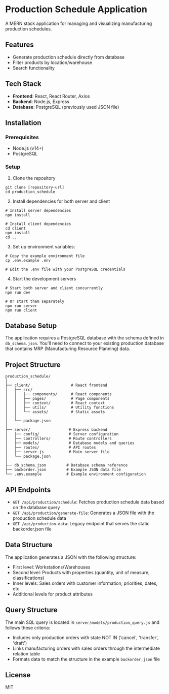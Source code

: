# Production Schedule Application

A MERN stack application for managing and visualizing manufacturing production schedules.

## Features

- Generate production schedule directly from database
- Filter products by location/warehouse
- Search functionality

## Tech Stack

- **Frontend**: React, React Router, Axios
- **Backend**: Node.js, Express
- **Database**: PostgreSQL (previously used JSON file)

## Installation

### Prerequisites

- Node.js (v14+)
- PostgreSQL

### Setup

1. Clone the repository
```
git clone [repository-url]
cd production_schedule
```

2. Install dependencies for both server and client
```
# Install server dependencies
npm install

# Install client dependencies
cd client
npm install
cd ..
```

3. Set up environment variables:
```
# Copy the example environment file
cp .env.example .env

# Edit the .env file with your PostgreSQL credentials
```

4. Start the development servers
```
# Start both server and client concurrently
npm run dev

# Or start them separately
npm run server
npm run client
```

## Database Setup

The application requires a PostgreSQL database with the schema defined in `db_schema.json`. You'll need to connect to your existing production database that contains MRP (Manufacturing Resource Planning) data.

## Project Structure

```
production_schedule/
│
├── client/                  # React frontend
│   ├── src/
│   │   ├── components/      # React components
│   │   ├── pages/           # Page components
│   │   ├── context/         # React context
│   │   ├── utils/           # Utility functions
│   │   └── assets/          # Static assets
│   │
│   └── package.json
│
├── server/                 # Express backend
│   ├── config/             # Server configuration
│   ├── controllers/        # Route controllers 
│   ├── models/             # Database models and queries
│   ├── routes/             # API routes
│   ├── server.js           # Main server file
│   └── package.json
│
├── db_schema.json         # Database schema reference
├── backorder.json         # Example JSON data file
└── .env.example           # Example environment configuration
```

## API Endpoints

- `GET /api/production/schedule`: Fetches production schedule data based on the database query
- `GET /api/production/generate-file`: Generates a JSON file with the production schedule data
- `GET /api/production-data`: Legacy endpoint that serves the static backorder.json file

## Data Structure

The application generates a JSON with the following structure:

- First level: Workstations/Warehouses
- Second level: Products with properties (quantity, unit of measure, classifications)
- Inner levels: Sales orders with customer information, priorities, dates, etc.
- Additional levels for product attributes

## Query Structure

The main SQL query is located in `server/models/production_query.js` and follows these criteria:
- Includes only production orders with state NOT IN ('cancel', 'transfer', 'draft')
- Links manufacturing orders with sales orders through the intermediate relation table
- Formats data to match the structure in the example `backorder.json` file

## License

MIT